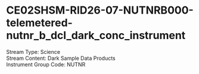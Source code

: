 # CE02SHSM-RID26-07-NUTNRB000-telemetered-nutnr_b_dcl_dark_conc_instrument

Stream Type: Science<br>
Stream Content: Dark Sample Data Products<br>
Instrument Group Code: NUTNR<br>
